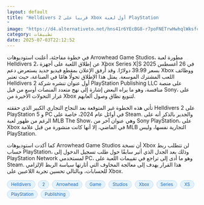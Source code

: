 ```yaml
---
layout: default
title: "Helldivers 2 قريبا على Xbox أول لعبة PlayStation
"
image: "https://d4.alternativeto.net/hns41r6YEcBG8-r7poFNETrwHwhqlWksfcahQnV_bHs/rs:fill:1520:760:0/g:ce:0:0/YWJzOi8vZGlzdC9jb250ZW50LzE3NTE1ODE4MDI5MDMucG5n.png"
category: تطبيقات
date: 2025-07-03T22:12:52
---
```


في خطوة مفاجئة، أعلنت استوديوهات Arrowhead Game Studios، مطورة لعبة Helldivers 2، عن إطلاق اللعبة على أجهزة Xbox Series X|S في 26 أغسطس 2025 بسعر 39.99 دولارًا. وقد أُرفق الإعلان بمقطع فيديو جديد يستعرض دعم Xbox ووظائف اللعب المشترك الموسعة. يمثل هذا الإطلاق تحولًا هامًا في الصناعة، حيث تعتبر Helldivers 2 أول عنوان تنشره شركة PlayStation Publishing LLC على منصة منافسة، وهو ما يراه البعض إشارة إلى نهج متعدد المنصات أوسع من قبل Sony، على غرار التحولات الأخيرة من Xbox لتنويع نطاق وصول ألعابهم.

تأتي هذه الخطوة غير المتوقعة بعد النجاح التجاري الكبير الذي حققته Helldivers 2 على PlayStation 5 و PC في أوائل عام 2024، خاصة على Steam. والجدير بالذكر أنه على الرغم من ظهور لعبة MLB The Show، وهي عنوان آخر من Sony PlayStation، على Xbox في الماضي، إلا أنها كانت منشورة من قبل علامة MLB التجارية نفسها، وليس PlayStation.

كما أكدت استوديوهات Arrowhead Game Studios أن نسخة Xbox لن تتطلب ربط حساب PlayStation، وذلك بعد الجدل الذي أثير سابقًا حول طلب تسجيل الدخول إلى PlayStation Network لمستخدمي PC، وهو ما أدى إلى تراجع في تقييمات اللعبة على Steam. هذا القرار يهدف إلى معالجة المخاوف التي أثارتها سياسة الربط الإلزامي للحسابات، وبالتالي تحسين تجربة اللاعبين على Xbox.

<div style="margin-top:2px; margin-bottom:2px;"><a href="https://bidjadraft.github.io/?query=Helldivers" style="background:#e3f2fd; color:#1565c0; font-size:80%; border-radius:12px; padding:3px 10px; margin:2px 4px 2px 0; display:inline-block; border:1px solid #bbdefb; text-decoration:none;">Helldivers</a> <a href="https://bidjadraft.github.io/?query=2" style="background:#e3f2fd; color:#1565c0; font-size:80%; border-radius:12px; padding:3px 10px; margin:2px 4px 2px 0; display:inline-block; border:1px solid #bbdefb; text-decoration:none;">2</a> <a href="https://bidjadraft.github.io/?query=Arrowhead" style="background:#e3f2fd; color:#1565c0; font-size:80%; border-radius:12px; padding:3px 10px; margin:2px 4px 2px 0; display:inline-block; border:1px solid #bbdefb; text-decoration:none;">Arrowhead</a> <a href="https://bidjadraft.github.io/?query=Game" style="background:#e3f2fd; color:#1565c0; font-size:80%; border-radius:12px; padding:3px 10px; margin:2px 4px 2px 0; display:inline-block; border:1px solid #bbdefb; text-decoration:none;">Game</a> <a href="https://bidjadraft.github.io/?query=Studios" style="background:#e3f2fd; color:#1565c0; font-size:80%; border-radius:12px; padding:3px 10px; margin:2px 4px 2px 0; display:inline-block; border:1px solid #bbdefb; text-decoration:none;">Studios</a> <a href="https://bidjadraft.github.io/?query=Xbox" style="background:#e3f2fd; color:#1565c0; font-size:80%; border-radius:12px; padding:3px 10px; margin:2px 4px 2px 0; display:inline-block; border:1px solid #bbdefb; text-decoration:none;">Xbox</a> <a href="https://bidjadraft.github.io/?query=Series" style="background:#e3f2fd; color:#1565c0; font-size:80%; border-radius:12px; padding:3px 10px; margin:2px 4px 2px 0; display:inline-block; border:1px solid #bbdefb; text-decoration:none;">Series</a> <a href="https://bidjadraft.github.io/?query=XS" style="background:#e3f2fd; color:#1565c0; font-size:80%; border-radius:12px; padding:3px 10px; margin:2px 4px 2px 0; display:inline-block; border:1px solid #bbdefb; text-decoration:none;">XS</a> <a href="https://bidjadraft.github.io/?query=PlayStation" style="background:#e3f2fd; color:#1565c0; font-size:80%; border-radius:12px; padding:3px 10px; margin:2px 4px 2px 0; display:inline-block; border:1px solid #bbdefb; text-decoration:none;">PlayStation</a> <a href="https://bidjadraft.github.io/?query=Publishing" style="background:#e3f2fd; color:#1565c0; font-size:80%; border-radius:12px; padding:3px 10px; margin:2px 4px 2px 0; display:inline-block; border:1px solid #bbdefb; text-decoration:none;">Publishing</a></div><br><br>
